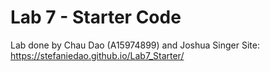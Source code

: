 # Lab 7 - Starter Code
Lab done by Chau Dao (A15974899) and Joshua Singer
Site: https://stefaniedao.github.io/Lab7_Starter/
